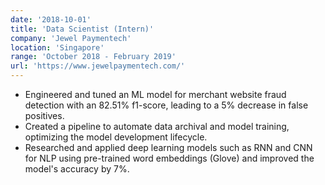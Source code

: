 ```yaml
---
date: '2018-10-01'
title: 'Data Scientist (Intern)'
company: 'Jewel Paymentech'
location: 'Singapore'
range: 'October 2018 - February 2019'
url: 'https://www.jewelpaymentech.com/'
---
```


- Engineered and tuned an ML model for merchant website fraud detection with an 82.51% f1-score, leading to a 5% decrease in false positives.
- Created a pipeline to automate data archival and model training, optimizing the model development lifecycle.
- Researched and applied deep learning models such as RNN and CNN for NLP using pre-trained word embeddings (Glove) and improved the model's accuracy by 7%.
